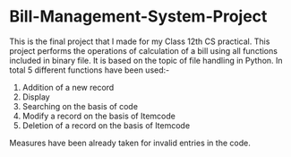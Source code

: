 # Bill-Management-System-Project
This is the final project that I made for my Class 12th CS practical.
This project performs the operations of calculation of a bill using all functions included in binary file.
It is based on the topic of file handling in Python. In total 5 different functions have been used:-
1.	Addition of a new record
2.	Display
3.	Searching on the basis of code
4.	Modify a record on the basis of Itemcode
5.	Deletion of a record on the basis of Itemcode

Measures have been already taken for invalid entries in the code.
